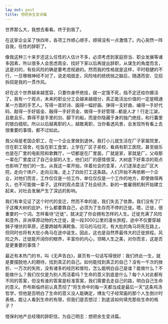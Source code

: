 ```yaml
---
lay out: post
title: 想把余生变诗篇
---
```


世界那么大，我想去看看。终于到我了。

在这家企业呆了快四年，各项工作顺心顺手，顺得没有一点激情了。内心突然一阵自我，任性的辞职了。

像我这种三十来岁还这么任性的人估计不多，必须考虑到家庭担当、职业发展等诸多因素，所以很多人会思虑周全、找好下家以后再提出辞职，从谋生的角度而言，这是对的，有些风险的确是要考虑规避的。然而我的性格就是这样，平时稳健的不行，一旦哪根神经不对了，说走咱就走，风险啥的统统抛之脑后，随遇而安、见招拆招是我的一贯作风。

好在这个世界越来越宽容，只要你身怀绝技，就一定饿不死，指不定还给你挪活了。我有一个观点，未来的职业分工会越来越细分，真正能活出价值的一定是精通某一方面的手艺人。写得一首好诗、画得一幅好画、弹得一支好曲、编得一手好代码、敲得一手好钣金、融得一手好资金、做得一手好管理…都是人才！行走江湖，且歌且乐，靠得不是手里的剑、脚下的船，而是你隐藏于身的独门绝技，和行囊里的银白细软。所以以后越离职的人，越敢离职，当你看透风景，会发现所有看上去很重要的事情，都不过如此。

我父母是老国企职工，在一个企业里做到退休。我打小儿就生活在厂子家属院里，住在职工宿舍，吃饭在职工食堂，上学在厂区子弟校，看病有职工医院，甚至娱乐也是在厂里的电影院和歌舞厅，一切都是在厂里面，厂就是家，家就是厂。父母那一辈在厂里度过了自己全部的人生，他们对厂的感情很深，大树底下好乘凉的观点也影响了他们的一生。从我这一辈开始，伴着社会的变革，人们逐渐走出厂区大院，走向个体户，走向沿海，走上了四处打工这条路。人们开始不再依赖一个企业，对他们而言，工作仅仅是一份工作，单位仅仅是一个工作的地方，即使做得再久，也不可能做一辈子。这样的观点盘活了社会经济，新的一套雇佣机制开始建立起来，对社会发展产生了深远的影响。

我们有幸见证了这个时代的变迁，然而不幸的是，我们失去了依靠。我们没有了厂子这棵大树的庇护，什么都要靠自己，必须为了生存而不停的迁徙。嗯，迁徙，很重要的一个词。怎样看待“迁徙”，就决定了你会拥有怎样的人生。迁徙充满了风险和意外，非洲草原动物的大迁徙，是一段3000公里的漫长旅程，途中不仅要穿越狮子埋伏的草原，还要跨越布满鳄鱼、河马的马拉河，有大批的角马将死在路上，但同时也将有大批小角马在途中诞生。因此，这也是自然界最伟大的迁徙旅程。风险之外，迁徙能开阔你的眼界，丰富你的内心，领略人生之美，对你而言，这是否是更重要的事情？

最近有本热门的书，叫《无声告白》，扉页有一句话写得很好：我们终此一生，就是要摆脱他人的期待，找到真正的自己。如何能找到真正的自己？没有一千次的挫折、一万次的失败，没有诸多的经历和冒险，怎么能明白自己是谁？能做什么？不能做什么？我们仅仅是为别人而活着吗？生命的意义到底是什么？每个人对此都有不同的答案，但没有谁的答案是标准答案，我们需要去走自己的路，明白自己生命的意义。乔布斯临终前认真贯彻了“将生命中的每一天都当成是最后一天”这条鸡汤哲学，但他是否明白了生命的意义没人能确定，博友勺子经常画的那个人生倒计时表格，能让人看到生命的有限，但我们是否想过：到底该如何填充那些生命的格子？

借保利地产总经理的辞职信，为自己明志：想把余生变诗篇。
